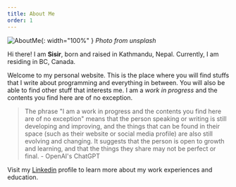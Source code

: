 ```yaml
---
title: About Me
order: 1
---
```


![AboutMe](https://source.unsplash.com/-eDpBjt6UL0/800x300){: width="100%" }
_Photo from unsplash_

Hi there! I am **Sisir**, born and raised in Kathmandu, Nepal. Currently, I am residing in BC, Canada.

Welcome to my personal website. This is the place where you will find stuffs that I write about programming and everything in between.
You will also be able to find other stuff that interests me. I am a _work in progress_ and the contents you find here are of no exception.

> The phrase "I am a work in progress and the contents you find here are of no exception" means that the person speaking or writing is still developing and improving,
and the things that can be found in their space (such as their website or social media profile) are also still evolving and changing.
It suggests that the person is open to growth and learning, and that the things they share may not be perfect or final. - OpenAI's ChatGPT

Visit my [Linkedin](https://www.linkedin.com/in/sisir-ghimire-chettri) profile to learn more about my work experiences and education.

